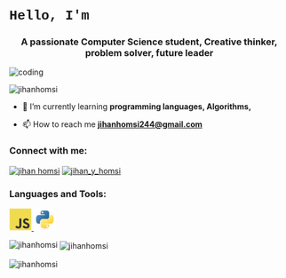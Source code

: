 <h1 align="center" style="font-family: 'Courier New', Courier, monospace; font-size: 24px; white-space: nowrap; overflow: hidden; border-right: 3px solid; width: 20ch; animation: typing 3s steps(20, end), blink-caret 0.5s step-end infinite;">
  Hello, I'm Jihan Homsi
</h1>

<h3 align="center">A passionate Computer Science student, Creative thinker, problem solver, future leader</h3>
<img src="right" alt="coding" width="400" src="https://tenor.com/view/coding-girl-gif-2332171326726785246">

<style>
@keyframes typing {
  from { width: 0 }
  to { width: 20ch }
}

@keyframes blink-caret {
  from, to { border-color: transparent }
  50% { border-color: black }
}
</style>


<p align="left"> <img src="https://komarev.com/ghpvc/?username=jihanhomsi&label=Profile%20views&color=0e75b6&style=flat" alt="jihanhomsi" /> </p>

- 🌱 I’m currently learning **programming languages, Algorithms,**

- 📫 How to reach me **jihanhomsi244@gmail.com**

<h3 align="left">Connect with me:</h3>
<p align="left">
<a href="https://linkedin.com/in/jihan homsi" target="blank"><img align="center" src="https://raw.githubusercontent.com/rahuldkjain/github-profile-readme-generator/master/src/images/icons/Social/linked-in-alt.svg" alt="jihan homsi" height="30" width="40" /></a>
<a href="https://instagram.com/jihan_y_homsi" target="blank"><img align="center" src="https://raw.githubusercontent.com/rahuldkjain/github-profile-readme-generator/master/src/images/icons/Social/instagram.svg" alt="jihan_y_homsi" height="30" width="40" /></a>
</p>

<h3 align="left">Languages and Tools:</h3>
<p align="left"> <a href="https://developer.mozilla.org/en-US/docs/Web/JavaScript" target="_blank" rel="noreferrer"> <img src="https://raw.githubusercontent.com/devicons/devicon/master/icons/javascript/javascript-original.svg" alt="javascript" width="40" height="40"/> </a> <a href="https://www.python.org" target="_blank" rel="noreferrer"> <img src="https://raw.githubusercontent.com/devicons/devicon/master/icons/python/python-original.svg" alt="python" width="40" height="40"/> </a> </p>

<p><img align="left" src="https://github-readme-stats.vercel.app/api/top-langs?username=jihanhomsi&show_icons=true&locale=en&layout=compact" alt="jihanhomsi" /></p>

<p>&nbsp;<img align="center" src="https://github-readme-stats.vercel.app/api?username=jihanhomsi&show_icons=true&locale=en" alt="jihanhomsi" /></p>

<p><img align="center" src="https://github-readme-streak-stats.herokuapp.com/?user=jihanhomsi&" alt="jihanhomsi" /></p>
